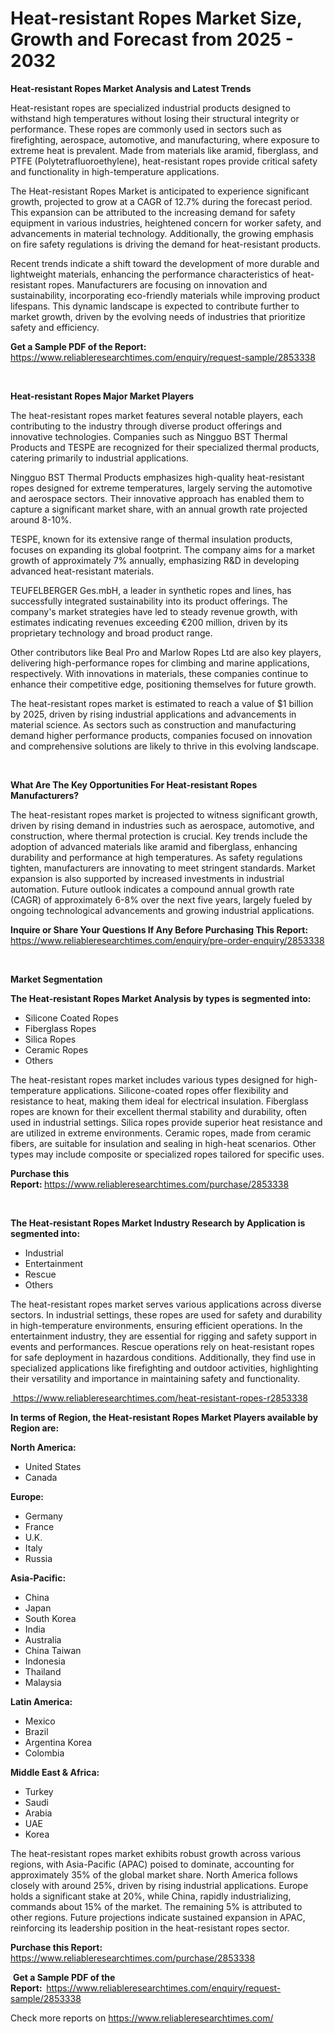 <p><h1>Heat-resistant Ropes Market Size, Growth and Forecast from 2025 - 2032</h1></p><p><strong>Heat-resistant Ropes Market Analysis and Latest Trends</strong></p>
<p><p>Heat-resistant ropes are specialized industrial products designed to withstand high temperatures without losing their structural integrity or performance. These ropes are commonly used in sectors such as firefighting, aerospace, automotive, and manufacturing, where exposure to extreme heat is prevalent. Made from materials like aramid, fiberglass, and PTFE (Polytetrafluoroethylene), heat-resistant ropes provide critical safety and functionality in high-temperature applications.</p><p>The Heat-resistant Ropes Market is anticipated to experience significant growth, projected to grow at a CAGR of 12.7% during the forecast period. This expansion can be attributed to the increasing demand for safety equipment in various industries, heightened concern for worker safety, and advancements in material technology. Additionally, the growing emphasis on fire safety regulations is driving the demand for heat-resistant products. </p><p>Recent trends indicate a shift toward the development of more durable and lightweight materials, enhancing the performance characteristics of heat-resistant ropes. Manufacturers are focusing on innovation and sustainability, incorporating eco-friendly materials while improving product lifespans. This dynamic landscape is expected to contribute further to market growth, driven by the evolving needs of industries that prioritize safety and efficiency.</p></p>
<p><strong>Get a Sample PDF of the Report:&nbsp;</strong> <a href="https://www.reliableresearchtimes.com/enquiry/request-sample/2853338?utm_campaign=2203&utm_medium=2&utm_source=Github&utm_content=ia&utm_term=11032025&utm_id=heat-resistant-ropes">https://www.reliableresearchtimes.com/enquiry/request-sample/2853338</a></p>
<p>&nbsp;</p>
<p><strong>Heat-resistant Ropes Major Market Players</strong></p>
<p><p>The heat-resistant ropes market features several notable players, each contributing to the industry through diverse product offerings and innovative technologies. Companies such as Ningguo BST Thermal Products and TESPE are recognized for their specialized thermal products, catering primarily to industrial applications.</p><p>Ningguo BST Thermal Products emphasizes high-quality heat-resistant ropes designed for extreme temperatures, largely serving the automotive and aerospace sectors. Their innovative approach has enabled them to capture a significant market share, with an annual growth rate projected around 8-10%.</p><p>TESPE, known for its extensive range of thermal insulation products, focuses on expanding its global footprint. The company aims for a market growth of approximately 7% annually, emphasizing R&D in developing advanced heat-resistant materials.</p><p>TEUFELBERGER Ges.mbH, a leader in synthetic ropes and lines, has successfully integrated sustainability into its product offerings. The company's market strategies have led to steady revenue growth, with estimates indicating revenues exceeding €200 million, driven by its proprietary technology and broad product range.</p><p>Other contributors like Beal Pro and Marlow Ropes Ltd are also key players, delivering high-performance ropes for climbing and marine applications, respectively. With innovations in materials, these companies continue to enhance their competitive edge, positioning themselves for future growth.</p><p>The heat-resistant ropes market is estimated to reach a value of $1 billion by 2025, driven by rising industrial applications and advancements in material science. As sectors such as construction and manufacturing demand higher performance products, companies focused on innovation and comprehensive solutions are likely to thrive in this evolving landscape.</p></p>
<p>&nbsp;</p>
<p><strong>What Are The Key Opportunities For Heat-resistant Ropes Manufacturers?</strong></p>
<p><p>The heat-resistant ropes market is projected to witness significant growth, driven by rising demand in industries such as aerospace, automotive, and construction, where thermal protection is crucial. Key trends include the adoption of advanced materials like aramid and fiberglass, enhancing durability and performance at high temperatures. As safety regulations tighten, manufacturers are innovating to meet stringent standards. Market expansion is also supported by increased investments in industrial automation. Future outlook indicates a compound annual growth rate (CAGR) of approximately 6-8% over the next five years, largely fueled by ongoing technological advancements and growing industrial applications.</p></p>
<p><strong>Inquire or Share Your Questions If Any Before Purchasing This Report:</strong> <a href="https://www.reliableresearchtimes.com/enquiry/pre-order-enquiry/2853338?utm_campaign=2203&utm_medium=2&utm_source=Github&utm_content=ia&utm_term=11032025&utm_id=heat-resistant-ropes">https://www.reliableresearchtimes.com/enquiry/pre-order-enquiry/2853338</a></p>
<p>&nbsp;</p>
<p><strong>Market Segmentation</strong></p>
<p><strong>The Heat-resistant Ropes Market Analysis by types is segmented into:</strong></p>
<p><ul><li>Silicone Coated Ropes</li><li>Fiberglass Ropes</li><li>Silica Ropes</li><li>Ceramic Ropes</li><li>Others</li></ul></p>
<p><p>The heat-resistant ropes market includes various types designed for high-temperature applications. Silicone-coated ropes offer flexibility and resistance to heat, making them ideal for electrical insulation. Fiberglass ropes are known for their excellent thermal stability and durability, often used in industrial settings. Silica ropes provide superior heat resistance and are utilized in extreme environments. Ceramic ropes, made from ceramic fibers, are suitable for insulation and sealing in high-heat scenarios. Other types may include composite or specialized ropes tailored for specific uses.</p></p>
<p><strong>Purchase this Report:&nbsp;</strong><a href="https://www.reliableresearchtimes.com/purchase/2853338?utm_campaign=2203&utm_medium=2&utm_source=Github&utm_content=ia&utm_term=11032025&utm_id=heat-resistant-ropes">https://www.reliableresearchtimes.com/purchase/2853338</a></p>
<p>&nbsp;</p>
<p><strong>The Heat-resistant Ropes Market Industry Research by Application is segmented into:</strong></p>
<p><ul><li>Industrial</li><li>Entertainment</li><li>Rescue</li><li>Others</li></ul></p>
<p><p>The heat-resistant ropes market serves various applications across diverse sectors. In industrial settings, these ropes are used for safety and durability in high-temperature environments, ensuring efficient operations. In the entertainment industry, they are essential for rigging and safety support in events and performances. Rescue operations rely on heat-resistant ropes for safe deployment in hazardous conditions. Additionally, they find use in specialized applications like firefighting and outdoor activities, highlighting their versatility and importance in maintaining safety and functionality.</p></p>
<p><a href="https://www.reliableresearchtimes.com/heat-resistant-ropes-r2853338?utm_campaign=2203&utm_medium=2&utm_source=Github&utm_content=ia&utm_term=11032025&utm_id=heat-resistant-ropes">&nbsp;https://www.reliableresearchtimes.com/heat-resistant-ropes-r2853338</a></p>
<p><strong>In terms of Region, the Heat-resistant Ropes Market Players available by Region are:</strong></p>
<p>
    <p> <strong> North America: </strong>
        <ul>
            <li>United States</li>
            <li>Canada</li>
        </ul>
        </p> 
    <p> <strong> Europe: </strong>
        <ul>
            <li>Germany</li>
            <li>France</li>
            <li>U.K.</li>
            <li>Italy</li>
            <li>Russia</li>
        </ul>
        </p> 
    <p> <strong> Asia-Pacific: </strong>
        <ul>
            <li>China</li>
            <li>Japan</li>
            <li>South Korea</li>
            <li>India</li>
            <li>Australia</li>
            <li>China Taiwan</li>
            <li>Indonesia</li>
            <li>Thailand</li>
            <li>Malaysia</li>
        </ul>
        </p> 
    <p> <strong> Latin America: </strong>
        <ul>
            <li>Mexico</li>
            <li>Brazil</li>
            <li>Argentina Korea</li>
            <li>Colombia</li>
        </ul>
        </p> 
    <p> <strong> Middle East & Africa: </strong>
        <ul>
            <li>Turkey</li>
            <li>Saudi</li>
            <li>Arabia</li>
            <li>UAE</li>
            <li>Korea</li>
        </ul>
    </p>
    </p>
<p><p>The heat-resistant ropes market exhibits robust growth across various regions, with Asia-Pacific (APAC) poised to dominate, accounting for approximately 35% of the global market share. North America follows closely with around 25%, driven by rising industrial applications. Europe holds a significant stake at 20%, while China, rapidly industrializing, commands about 15% of the market. The remaining 5% is attributed to other regions. Future projections indicate sustained expansion in APAC, reinforcing its leadership position in the heat-resistant ropes sector.</p></p>
<p><strong>Purchase this Report: </strong><a href="https://www.reliableresearchtimes.com/purchase/2853338?utm_campaign=2203&utm_medium=2&utm_source=Github&utm_content=ia&utm_term=11032025&utm_id=heat-resistant-ropes">https://www.reliableresearchtimes.com/purchase/2853338</a></p>
<p>&nbsp;<strong>Get a Sample PDF of the Report:&nbsp;&nbsp;</strong><a href="https://www.reliableresearchtimes.com/enquiry/request-sample/2853338?utm_campaign=2203&utm_medium=2&utm_source=Github&utm_content=ia&utm_term=11032025&utm_id=heat-resistant-ropes">https://www.reliableresearchtimes.com/enquiry/request-sample/2853338</a></p>
<p><strong></strong></p>
<p>Check more reports on <a href="https://www.reliableresearchtimes.com/?utm_campaign=2203&utm_medium=2&utm_source=Github&utm_content=ia&utm_term=11032025&utm_id=heat-resistant-ropes">https://www.reliableresearchtimes.com/</a></p>